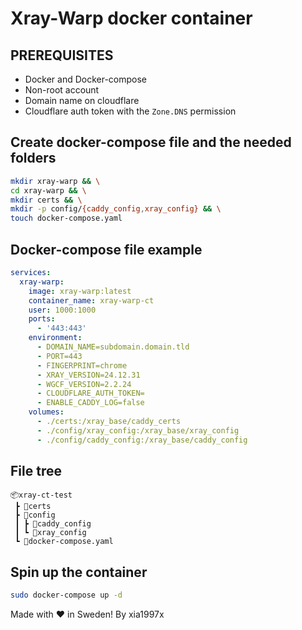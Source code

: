 # Xray-Warp docker container

## PREREQUISITES
* Docker and Docker-compose
* Non-root account
* Domain name on cloudflare
* Cloudflare auth token with the `Zone.DNS` permission

## Create docker-compose file and the needed folders
```bash
mkdir xray-warp && \
cd xray-warp && \
mkdir certs && \
mkdir -p config/{caddy_config,xray_config} && \
touch docker-compose.yaml
```

## Docker-compose file example
```yaml
services:
  xray-warp:
    image: xray-warp:latest
    container_name: xray-warp-ct
    user: 1000:1000
    ports:
      - '443:443'
    environment:
      - DOMAIN_NAME=subdomain.domain.tld
      - PORT=443
      - FINGERPRINT=chrome
      - XRAY_VERSION=24.12.31
      - WGCF_VERSION=2.2.24
      - CLOUDFLARE_AUTH_TOKEN=
      - ENABLE_CADDY_LOG=false
    volumes:
      - ./certs:/xray_base/caddy_certs
      - ./config/xray_config:/xray_base/xray_config
      - ./config/caddy_config:/xray_base/caddy_config
```

## File tree
```
📦xray-ct-test  
 ┣ 📂certs  
 ┣ 📂config  
 ┃ ┣ 📂caddy_config  
 ┃ ┗ 📂xray_config  
 ┗ 📜docker-compose.yaml
```

## Spin up the container
```bash
sudo docker-compose up -d
```

Made with ❤️ in Sweden! By xia1997x